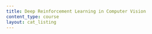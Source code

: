 ```yaml
---
title: Deep Reinforcement Learning in Computer Vision
content_type: course
layout: cat_listing
---
```

